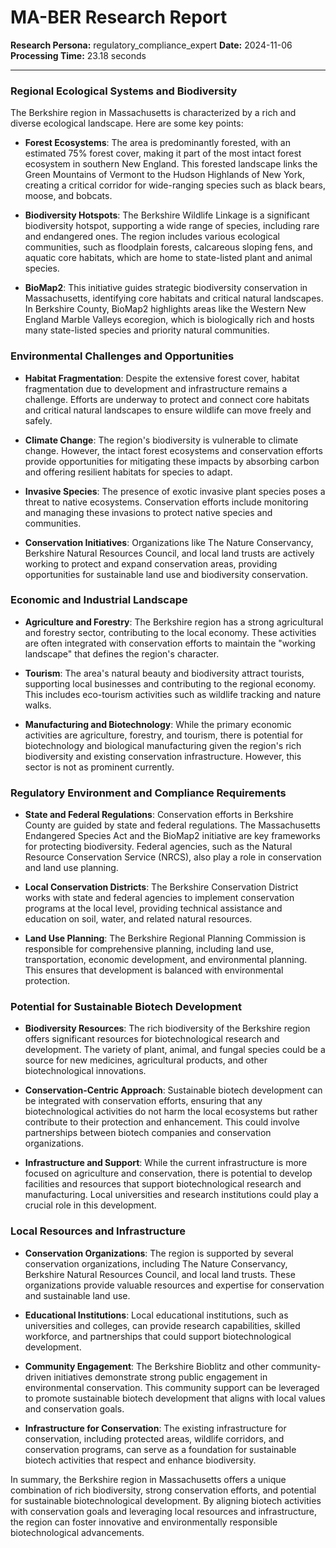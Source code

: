 # MA-BER Research Report

**Research Persona:** regulatory_compliance_expert
**Date:** 2024-11-06
**Processing Time:** 23.18 seconds

---

### Regional Ecological Systems and Biodiversity

The Berkshire region in Massachusetts is characterized by a rich and diverse ecological landscape. Here are some key points:

- **Forest Ecosystems**: The area is predominantly forested, with an estimated 75% forest cover, making it part of the most intact forest ecosystem in southern New England. This forested landscape links the Green Mountains of Vermont to the Hudson Highlands of New York, creating a critical corridor for wide-ranging species such as black bears, moose, and bobcats.

- **Biodiversity Hotspots**: The Berkshire Wildlife Linkage is a significant biodiversity hotspot, supporting a wide range of species, including rare and endangered ones. The region includes various ecological communities, such as floodplain forests, calcareous sloping fens, and aquatic core habitats, which are home to state-listed plant and animal species.

- **BioMap2**: This initiative guides strategic biodiversity conservation in Massachusetts, identifying core habitats and critical natural landscapes. In Berkshire County, BioMap2 highlights areas like the Western New England Marble Valleys ecoregion, which is biologically rich and hosts many state-listed species and priority natural communities.

### Environmental Challenges and Opportunities

- **Habitat Fragmentation**: Despite the extensive forest cover, habitat fragmentation due to development and infrastructure remains a challenge. Efforts are underway to protect and connect core habitats and critical natural landscapes to ensure wildlife can move freely and safely.

- **Climate Change**: The region's biodiversity is vulnerable to climate change. However, the intact forest ecosystems and conservation efforts provide opportunities for mitigating these impacts by absorbing carbon and offering resilient habitats for species to adapt.

- **Invasive Species**: The presence of exotic invasive plant species poses a threat to native ecosystems. Conservation efforts include monitoring and managing these invasions to protect native species and communities.

- **Conservation Initiatives**: Organizations like The Nature Conservancy, Berkshire Natural Resources Council, and local land trusts are actively working to protect and expand conservation areas, providing opportunities for sustainable land use and biodiversity conservation.

### Economic and Industrial Landscape

- **Agriculture and Forestry**: The Berkshire region has a strong agricultural and forestry sector, contributing to the local economy. These activities are often integrated with conservation efforts to maintain the "working landscape" that defines the region's character.

- **Tourism**: The area's natural beauty and biodiversity attract tourists, supporting local businesses and contributing to the regional economy. This includes eco-tourism activities such as wildlife tracking and nature walks.

- **Manufacturing and Biotechnology**: While the primary economic activities are agriculture, forestry, and tourism, there is potential for biotechnology and biological manufacturing given the region's rich biodiversity and existing conservation infrastructure. However, this sector is not as prominent currently.

### Regulatory Environment and Compliance Requirements

- **State and Federal Regulations**: Conservation efforts in Berkshire County are guided by state and federal regulations. The Massachusetts Endangered Species Act and the BioMap2 initiative are key frameworks for protecting biodiversity. Federal agencies, such as the Natural Resource Conservation Service (NRCS), also play a role in conservation and land use planning.

- **Local Conservation Districts**: The Berkshire Conservation District works with state and federal agencies to implement conservation programs at the local level, providing technical assistance and education on soil, water, and related natural resources.

- **Land Use Planning**: The Berkshire Regional Planning Commission is responsible for comprehensive planning, including land use, transportation, economic development, and environmental planning. This ensures that development is balanced with environmental protection.

### Potential for Sustainable Biotech Development

- **Biodiversity Resources**: The rich biodiversity of the Berkshire region offers significant resources for biotechnological research and development. The variety of plant, animal, and fungal species could be a source for new medicines, agricultural products, and other biotechnological innovations.

- **Conservation-Centric Approach**: Sustainable biotech development can be integrated with conservation efforts, ensuring that any biotechnological activities do not harm the local ecosystems but rather contribute to their protection and enhancement. This could involve partnerships between biotech companies and conservation organizations.

- **Infrastructure and Support**: While the current infrastructure is more focused on agriculture and conservation, there is potential to develop facilities and resources that support biotechnological research and manufacturing. Local universities and research institutions could play a crucial role in this development.

### Local Resources and Infrastructure

- **Conservation Organizations**: The region is supported by several conservation organizations, including The Nature Conservancy, Berkshire Natural Resources Council, and local land trusts. These organizations provide valuable resources and expertise for conservation and sustainable land use.

- **Educational Institutions**: Local educational institutions, such as universities and colleges, can provide research capabilities, skilled workforce, and partnerships that could support biotechnological development.

- **Community Engagement**: The Berkshire Bioblitz and other community-driven initiatives demonstrate strong public engagement in environmental conservation. This community support can be leveraged to promote sustainable biotech development that aligns with local values and conservation goals.

- **Infrastructure for Conservation**: The existing infrastructure for conservation, including protected areas, wildlife corridors, and conservation programs, can serve as a foundation for sustainable biotech activities that respect and enhance biodiversity.

In summary, the Berkshire region in Massachusetts offers a unique combination of rich biodiversity, strong conservation efforts, and potential for sustainable biotechnological development. By aligning biotech activities with conservation goals and leveraging local resources and infrastructure, the region can foster innovative and environmentally responsible biotechnological advancements.